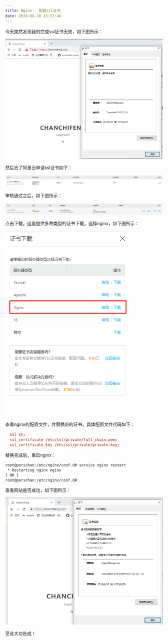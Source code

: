 ```yaml
---
title: Nginx - 配置ssl证书
date: 2019-06-30 15:57:46
---
```


今天突然发现我的完成ssl证书无效，如下图所示：

![](nginx-ssl/1.png)

然后去了阿里云申请ssl证书如下：

![](nginx-ssl/2.png)

审核通过之后，如下图所示：

![](nginx-ssl/3.png)

点击下载，这里提供多种类型的证书下载，选择nginx，如下图所示：

![](nginx-ssl/4.png)

查看nginx的配置文件，并替换新的证书，具体配置文件代码如下：

```conf
  ssl on;
  ssl_certificate /etc/ssl/private/full_chain.pem;
  ssl_certificate_key /etc/ssl/private/private.key;
```

替换完成后，重启nginx：

```shell
root@porschan:/etc/nginx/conf.d# service nginx restart 
 * Restarting nginx nginx                                                                                                                                               [ OK ] 
root@porschan:/etc/nginx/conf.d# 
```

查看网站是否成功，如下图所示：

![](nginx-ssl/5.png)

至此大功告成！
